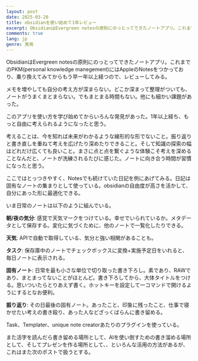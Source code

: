 ```yaml
---
layout: post
date: 2025-03-20
title: obsidianを使い始めて1年レビュー
excerpt: ObsidianはEvergreen notesの原則にのっとってできたノートアプリ。これまでのPKM(personal knowledge manegement)にはAppleのNotesをつかっていたが課題があり、乗り換えてみてからもう早一年以上経つので、レビューしてみる。
comments: true
lang: jp
genre: 実用
---
```

ObsidianはEvergreen notesの原則にのっとってできたノートアプリ。これまでのPKM(personal knowledge manegement)にはAppleのNotesをつかっており、乗り換えてみてからもう早一年以上経つので、レビューしてみる。

メモを増やしても自分の考え方が深まらない。どこか深まって整理がついても、ノートがうまくまとまらない。でもまとまる時間もない。他にも細かい課題があった。

このアプリを使い方を学び始めてからいろんな発見があった。1年以上経ち、もっと自由に考えられるようになったと思う。

考えることは、今を知れば未来がわかるような線形的な形でないこと。振り返りと書き直しを重ねて考えを広げたり深めたりできること。そして知識の探索の幅はどれだけ広くても良いこと。まさに点と点を繋ぐような体験こそ考えを深めることなんだと、ノートが洗練されるたびに感じた。ノートに向き合う時間が習慣になったと思う。

ここではとっつきやすく、Notesでも続けていた日記を例にあげてみる。日記は固有なノートの集まりとして使っている。obsidianの自由度が高さを活かして、自分にあった形に最適化できる。

いま日常のノートは以下のように組んでいる。

**朝/夜の気分**: 感覚で天気マークをつけている。幸せでいられているか。メタデータとして保存する。変化に気づくために、他のノートで一覧化したりできる。

**天気**: APIで自動で取得している、気分と強い相関があることも。

**タスク**: 保存庫中のノートでチェックボックスに変換+実施予定日をいれると、毎日ノートに表示される。

**固有ノート**: 日常を最も小さな単位で切り取った書き下ろし。素であり、RAWであり、まとまってないことがほとんど。書き下ろしてから、大体タイトルをつける。思いついたらとりあえず書く。ホットキーを設定して一コマンドで開けるようにするとなお便利。

**振り返り**: その日最後の固有ノート。あったこと、印象に残ったこと、仕事で寝かせたい考えの書き殴り、あった人などざっくばらんに書き留める。

Task、Templater、unique note creatorあたりのプラグインを使っている。

また活字を読んだら書き留める場所として、AIを使い倒すための書き溜める場所として、そしてプレゼンを作る場所として、、といろんな活用の方法があるが、これはまた次のポストで扱うとする。
